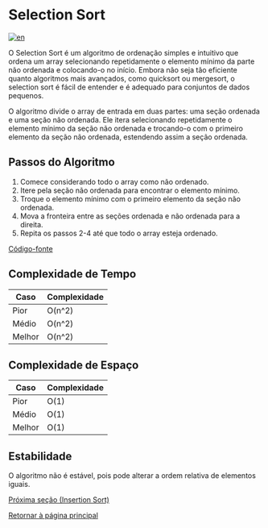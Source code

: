 # Selection Sort

[![en](https://img.shields.io/badge/lang-en-red.svg)](./README.md)

O Selection Sort é um algoritmo de ordenação simples e intuitivo que ordena um array selecionando repetidamente o elemento mínimo da parte não ordenada e colocando-o no início. Embora não seja tão eficiente quanto algoritmos mais avançados, como quicksort ou mergesort, o selection sort é fácil de entender e é adequado para conjuntos de dados pequenos.

O algoritmo divide o array de entrada em duas partes: uma seção ordenada e uma seção não ordenada. Ele itera selecionando repetidamente o elemento mínimo da seção não ordenada e trocando-o com o primeiro elemento da seção não ordenada, estendendo assim a seção ordenada.

## Passos do Algoritmo

1. Comece considerando todo o array como não ordenado.
2. Itere pela seção não ordenada para encontrar o elemento mínimo.
3. Troque o elemento mínimo com o primeiro elemento da seção não ordenada.
4. Mova a fronteira entre as seções ordenada e não ordenada para a direita.
5. Repita os passos 2-4 até que todo o array esteja ordenado.

[Código-fonte](./selection-sort.ts)

## Complexidade de Tempo

| Caso   | Complexidade |
| ------ | ------------ |
| Pior   | O(n^2)       |
| Médio  | O(n^2)       |
| Melhor | O(n^2)       |

## Complexidade de Espaço

| Caso   | Complexidade |
| ------ | ------------ |
| Pior   | O(1)         |
| Médio  | O(1)         |
| Melhor | O(1)         |

## Estabilidade

O algoritmo não é estável, pois pode alterar a ordem relativa de elementos iguais.

[Próxima seção (Insertion Sort)](../insertion-sort/README.pt-br.md)

[Retornar à página principal](../../../README.pt-br.md)
